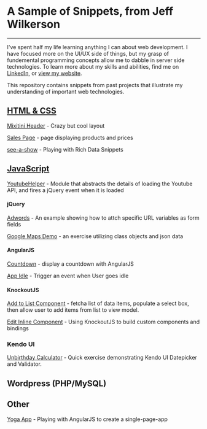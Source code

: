 # A Sample of Snippets, from Jeff Wilkerson
***

I've spent half my life learning anything I can about web development. I have focused more on the UI/UX side of things, but my grasp of fundemental programming concepts allow me to dabble in server side technologies. To learn more about my skills and abilities, find me on [LinkedIn](https://www.linkedin.com/in/jeffrwilkerson), or [view my website](http://jeffwilkerson.net/qualifications.php).

This repository contains snippets from past projects that illustrate my understanding of important web technologies.

## [HTML & CSS](https://github.com/stljeff1/portfolio/tree/master/Javascript)

[Mixitini Header](https://github.com/stljeff1/portfolio/tree/master/HTML-CSS/mixitini-header) - Crazy but cool layout

[Sales Page](https://github.com/stljeff1/portfolio/tree/master/HTML-CSS/sales-page) - page displaying products and prices

[see-a-show](https://github.com/stljeff1/portfolio/tree/master/HTML-CSS/see-a-show) - Playing with Rich Data Snippets


## [JavaScript](https://github.com/stljeff1/portfolio/tree/master/Javascript)

[YoutubeHelper](https://github.com/stljeff1/portfolio/tree/master/Javascript/YoutubeHelper) - Module that abstracts the details of loading the Youtube API, and fires a  jQuery event when it is loaded

#### jQuery



[Adwords](https://github.com/stljeff1/portfolio/tree/master/Javascript/adwords) - An example showing how to attch specific URL variables as form fields

[Google Maps Demo](https://github.com/stljeff1/portfolio/tree/master/Javascript/google-maps-demo) - an exercise utilizing class objects and json data


#### AngularJS
[Countdown](https://github.com/stljeff1/portfolio/tree/master/Javascript/countdown) - display a countdown with AngularJS

[App Idle](https://github.com/stljeff1/portfolio/tree/master/Javascript/app-idle) - Trigger an event when User goes idle

#### KnockoutJS
[Add to List Component](https://github.com/stljeff1/portfolio/tree/master/Javascript/add-to-list-knockout-component) - fetcha list of data items, populate a select box, then allow user to add items from list to view model.

[Edit Inline Component](https://github.com/stljeff1/portfolio/tree/master/Javascript/edit-inline-knockout-component) - Using KnockoutJS to build custom components and bindings

### Kendo UI
[Unbirthday Calculator](https://github.com/stljeff1/portfolio/tree/master/Javascript/unbirthdays) - Quick exercise demonstrating Kendo UI Datepicker and Validator.

## Wordpress (PHP/MySQL)

## Other
[Yoga App](https://github.com/stljeff1/Yoga-App) - Playing with AngularJS to create a single-page-app

